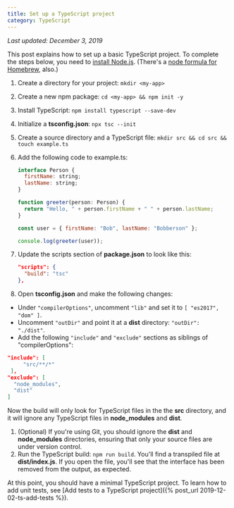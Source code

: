 ```yaml
---
title: Set up a TypeScript project
category: TypeScript
---
```


*Last updated: December 3, 2019*

This post explains how to set up a basic TypeScript project. To complete the steps below, you need to [install Node.js](https://nodejs.org/en/download/). (There's a [node formula for Homebrew](https://formulae.brew.sh/formula/node), also.)

1. Create a directory for your project: `mkdir <my-app>`
1. Create a new npm package: `cd <my-app> && npm init -y`
1. Install TypeScript: `npm install typescript --save-dev`
1. Initialize a **tsconfig.json**: `npx tsc --init`
1. Create a source directory and a TypeScript file: `mkdir src && cd src && touch example.ts`
1. Add the following code to example.ts:

   ```javascript
   interface Person {
     firstName: string;
     lastName: string;
   }

   function greeter(person: Person) {
     return "Hello, " + person.firstName + " " + person.lastName;
   }

   const user = { firstName: "Bob", lastName: "Bobberson" };

   console.log(greeter(user));
   ```

1. Update the scripts section of **package.json** to look like this:

   ```json
   "scripts": {
     "build": "tsc"
   },
   ```

1. Open **tsconfig.json** and make the following changes:
  * Under `"compilerOptions"`, uncomment `"lib"` and set it to `[ "es2017", "dom" ]`.
  * Uncomment `"outDir"` and point it at a **dist** directory: `"outDir": "./dist"`.
  * Add the following `"include"` and `"exclude"` sections as siblings of "compilerOptions":

   ```json
   "include": [
        "src/**/*"
    ],
   "exclude": [
     "node_modules",
     "dist"
   ]
   ```

   Now the build will only look for TypeScript files in the the **src** directory, and it will ignore any TypeScript files in **node_modules** and **dist**.
1. (Optional) If you're using Git, you should ignore the **dist** and **node_modules** directories, ensuring that only your source files are under version control.
1. Run the TypeScript build: `npm run build`. You'll find a transpiled file at **dist/index.js**. If you open the file, you'll see that the interface has been removed from the output, as expected.

At this point, you should have a minimal TypeScript project. To learn how to add unit tests, see [Add tests to a TypeScript project]({% post_url 2019-12-02-ts-add-tests %}).